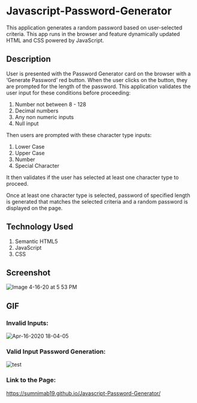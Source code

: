 # Javascript-Password-Generator

This application generates a random password based on user-selected criteria. This app runs in the browser and feature dynamically updated HTML and CSS powered by JavaScript. 


## Description

User is presented with the Password Generator card on the browser with a ‘Generate Password’ red button. When the user clicks on the button, they are prompted for the length of the password. This application validates the user input for these conditions before proceeding:

   1. Number not between 8 - 128
   2. Decimal numbers
   3. Any non numeric inputs
   4. Null input

Then users are prompted with these character type inputs:
   1. Lower Case
   2. Upper Case
   3. Number
   4. Special Character

It then validates if the user has selected at least one character type to proceed. 

Once at least one character type is selected, password of specified length is generated that matches the selected criteria and a random password is displayed on the page.


## Technology Used
1. Semantic HTML5
2. JavaScript
3. CSS


## Screenshot

![Image 4-16-20 at 5 53 PM](https://user-images.githubusercontent.com/55207625/79520316-52c72580-800b-11ea-9a68-53dc45b722f8.jpeg)

## GIF

### Invalid Inputs:
![Apr-16-2020 18-04-05](https://user-images.githubusercontent.com/55207625/79520994-efd68e00-800c-11ea-8de7-8d9882ab5cd0.gif)



### Valid Input Password Generation:
![test](https://user-images.githubusercontent.com/55207625/79523798-ca994e00-8013-11ea-9e36-b72d9f269cba.gif)

### Link to the Page:
https://sumnimab19.github.io/Javascript-Password-Generator/
